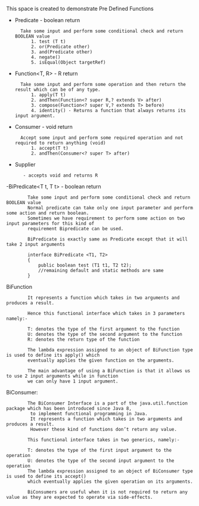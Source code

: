 This space is created to demonstrate Pre Defined Functions    

- Predicate<T t> - boolean return 
    
        Take some input and perform some conditional check and return BOOLEAN value
            1. test (T t)
            2. or(Predicate other) 
            3. and(Predicate other) 
            4. negate()
            5. isEqual(Object targetRef)

- Function<T, R> - R return 
    
        Take some input and perform some operation and then return the result which can be of any type. 
            1. apply(T t)
            2. andThen(Function<? super R,? extends V> after)
            3. compose(Function<? super V,? extends T> before)
            4. identity() - Returns a function that always returns its input argument.
           
- Consumer<T> - void return 
    
        Accept some input and perform some required operation and not required to return anything (void)
            1. accept(T t)
            2. andThen(Consumer<? super T> after)

- Supplier<R> 
       
         - accepts void and returns R

-BiPredicate<T t, T t> - boolean return 

            Take some input and perform some conditional check and return BOOLEAN value
            Normal predicate can take only one input parameter and perform some action and return boolean. 
            Sometimes we have requirement to perform some action on two input parameters for this kind of 
            requirement Bipredicate can be used.
            
            BiPredicate is exactly same as Predicate except that it will take 2 input arguments
            
            interface BiPredicate <T1, T2>
            {
                public boolean test (T1 t1, T2 t2);
                //remaining default and static methods are same
            }
            
   
BiFunction 

            It represents a function which takes in two arguments and produces a result.
            
            Hence this functional interface which takes in 3 parameters namely:-
            
            T: denotes the type of the first argument to the function
            U: denotes the type of the second argument to the function
            R: denotes the return type of the function
            
            The lambda expression assigned to an object of BiFunction type is used to define its apply() which 
            eventually applies the given function on the arguments. 
            
            The main advantage of using a BiFunction is that it allows us to use 2 input arguments while in function
            we can only have 1 input argument.    
            
            
BiConsumer:

            The BiConsumer Interface is a part of the java.util.function package which has been introduced since Java 8,
             to implement functional programming in Java. 
             It represents a function which takes in two arguments and produces a result. 
             However these kind of functions don’t return any value.
            
            This functional interface takes in two generics, namely:-
            
            T: denotes the type of the first input argument to the operation
            U: denotes the type of the second input argument to the operation
            The lambda expression assigned to an object of BiConsumer type is used to define its accept() 
            which eventually applies the given operation on its arguments.
            
            BiConsumers are useful when it is not required to return any value as they are expected to operate via side-effects.            

